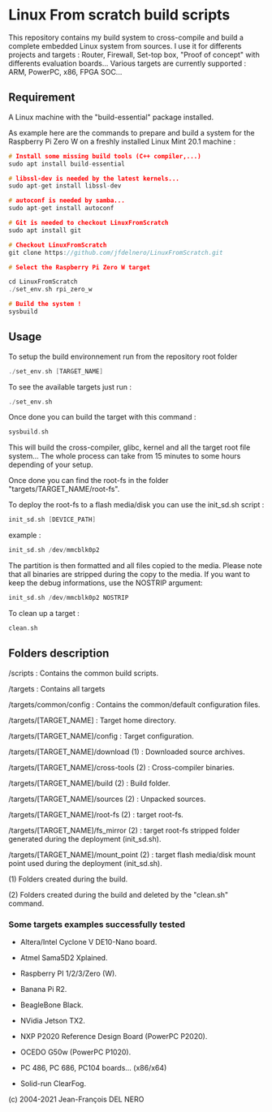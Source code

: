 # Linux From scratch build scripts

This repository contains my build system to cross-compile and build a complete embedded Linux system from sources.
I use it for differents projects and targets : Router, Firewall, Set-top box, "Proof of concept" with differents evaluation boards...
Various targets are currently supported : ARM, PowerPC, x86, FPGA SOC...

## Requirement

A Linux machine with the "build-essential" package installed.

As example here are the commands to prepare and build a system for the Raspberry Pi Zero W on a freshly installed Linux Mint 20.1 machine :

```c 
# Install some missing build tools (C++ compiler,...)
sudo apt install build-essential

# libssl-dev is needed by the latest kernels...
sudo apt-get install libssl-dev 

# autoconf is needed by samba...
sudo apt-get install autoconf

# Git is needed to checkout LinuxFromScratch
sudo apt install git

# Checkout LinuxFromScratch
git clone https://github.com/jfdelnero/LinuxFromScratch.git

# Select the Raspberry Pi Zero W target

cd LinuxFromScratch
./set_env.sh rpi_zero_w

# Build the system !
sysbuild
```


## Usage

To setup the build environnement run from the repository root folder

```c
./set_env.sh [TARGET_NAME]
```

To see the available targets just run :

```c
./set_env.sh
```

Once done you can build the target with this command :

```c
sysbuild.sh
```

This will build the cross-compiler, glibc, kernel and all the target root file system...
The whole process can take from 15 minutes to some hours depending of your setup.

Once done you can find the root-fs in the folder "targets/TARGET_NAME/root-fs".

To deploy the root-fs to a flash media/disk you can use the init_sd.sh script :

```c
init_sd.sh [DEVICE_PATH]
```

example :

```c
init_sd.sh /dev/mmcblk0p2
```

The partition is then formatted and all files copied to the media.
Please note that all binaries are stripped during the copy to the media.
If you want to keep the debug informations, use the NOSTRIP argument:

```c
init_sd.sh /dev/mmcblk0p2 NOSTRIP
```

To clean up a target :

```c
clean.sh
```

## Folders description

/scripts : Contains the common build scripts.

/targets : Contains all targets

/targets/common/config : Contains the common/default configuration files.

/targets/[TARGET_NAME] : Target home directory.

/targets/[TARGET_NAME]/config : Target configuration.

/targets/[TARGET_NAME]/download (1) : Downloaded source archives.

/targets/[TARGET_NAME]/cross-tools (2) : Cross-compiler binaries.

/targets/[TARGET_NAME]/build (2) : Build folder.

/targets/[TARGET_NAME]/sources (2) : Unpacked sources.

/targets/[TARGET_NAME]/root-fs (2) : target root-fs.

/targets/[TARGET_NAME]/fs_mirror (2) : target root-fs stripped folder generated during the deployment (init_sd.sh).

/targets/[TARGET_NAME]/mount_point (2) : target flash media/disk mount point used during the deployment (init_sd.sh).

(1) Folders created during the build.

(2) Folders created during the build and deleted by the "clean.sh" command.

### Some targets examples successfully tested

- Altera/Intel Cyclone V DE10-Nano board.

- Atmel Sama5D2 Xplained.

- Raspberry PI 1/2/3/Zero (W).

- Banana Pi R2.

- BeagleBone Black.

- NVidia Jetson TX2.

- NXP P2020 Reference Design Board (PowerPC P2020).

- OCEDO G50w (PowerPC P1020).

- PC 486, PC 686, PC104 boards... (x86/x64)

- Solid-run ClearFog.

(c) 2004-2021 Jean-François DEL NERO
